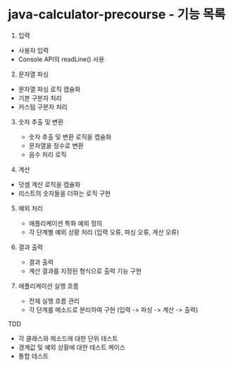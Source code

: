 # java-calculator-precourse - 기능 목록

1. 입력
  - 사용자 입력
  - Console API의 readLine() 사용

2. 문자열 파싱
  - 문자열 파싱 로직 캡슐화
  - 기본 구분자 처리
  - 커스텀 구분자 처리

3. 숫자 추출 및 변환
   - 숫자 추출 및 변환 로직을 캡슐화
   - 문자열을 정수로 변환
   - 음수 처리 로직

4. 계산
  - 덧셈 계산 로직을 캡슐화
  - 리스트의 숫자들을 더하는 로직 구현

5. 예외 처리
   - 애플리케이션 특화 예외 정의
   - 각 단계별 예외 상황 처리 (입력 오류, 파싱 오류, 계산 오류)
  
6. 결과 출력
   - 결과 출력
   - 계산 결과를 지정된 형식으로 출력 기능 구현

7. 애플리케이션 실행 흐름
   - 전체 실행 흐름 관리
   - 각 단계를 메소드로 분리하여 구현 (입력 -> 파싱 -> 계산 -> 출력)


TDD
- 각 클래스와 메소드에 대한 단위 테스트
- 경계값 및 예외 상황에 대한 테스트 케이스 
- 통합 테스트
